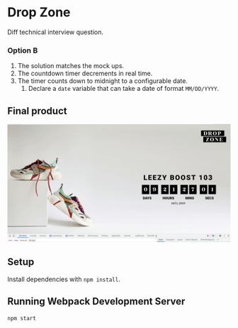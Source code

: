 # Drop Zone
Diff technical interview question.

### Option B
1. The solution matches the mock ups.
1. The countdown timer decrements in real time.
1. The timer counts down to midnight to a configurable date.
   1. Declare a `date` variable that can take a date of format `MM/DD/YYYY`.

## Final product
![](src/images/Drop_zone.gif)


## Setup

Install dependencies with `npm install`.

## Running Webpack Development Server

```sh
npm start
```
